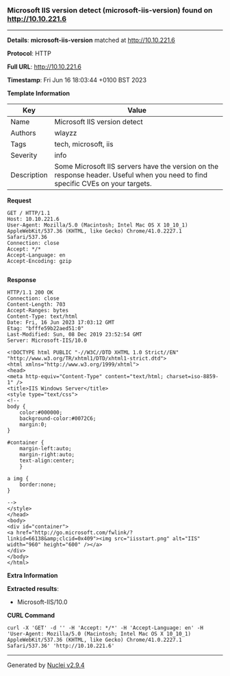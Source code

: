 ### Microsoft IIS version detect (microsoft-iis-version) found on http://10.10.221.6
---
**Details**: **microsoft-iis-version**  matched at http://10.10.221.6

**Protocol**: HTTP

**Full URL**: http://10.10.221.6

**Timestamp**: Fri Jun 16 18:03:44 +0100 BST 2023

**Template Information**

| Key | Value |
|---|---|
| Name | Microsoft IIS version detect |
| Authors | wlayzz |
| Tags | tech, microsoft, iis |
| Severity | info |
| Description | Some Microsoft IIS servers have the version on the response header. Useful when you need to find specific CVEs on your targets. |

**Request**
```http
GET / HTTP/1.1
Host: 10.10.221.6
User-Agent: Mozilla/5.0 (Macintosh; Intel Mac OS X 10_10_1) AppleWebKit/537.36 (KHTML, like Gecko) Chrome/41.0.2227.1 Safari/537.36
Connection: close
Accept: */*
Accept-Language: en
Accept-Encoding: gzip


```

**Response**
```http
HTTP/1.1 200 OK
Connection: close
Content-Length: 703
Accept-Ranges: bytes
Content-Type: text/html
Date: Fri, 16 Jun 2023 17:03:12 GMT
Etag: "bfffe59b22aed51:0"
Last-Modified: Sun, 08 Dec 2019 23:52:54 GMT
Server: Microsoft-IIS/10.0

<!DOCTYPE html PUBLIC "-//W3C//DTD XHTML 1.0 Strict//EN" "http://www.w3.org/TR/xhtml1/DTD/xhtml1-strict.dtd">
<html xmlns="http://www.w3.org/1999/xhtml">
<head>
<meta http-equiv="Content-Type" content="text/html; charset=iso-8859-1" />
<title>IIS Windows Server</title>
<style type="text/css">
<!--
body {
	color:#000000;
	background-color:#0072C6;
	margin:0;
}

#container {
	margin-left:auto;
	margin-right:auto;
	text-align:center;
	}

a img {
	border:none;
}

-->
</style>
</head>
<body>
<div id="container">
<a href="http://go.microsoft.com/fwlink/?linkid=66138&amp;clcid=0x409"><img src="iisstart.png" alt="IIS" width="960" height="600" /></a>
</div>
</body>
</html>
```

**Extra Information**

**Extracted results**:

- Microsoft-IIS/10.0



**CURL Command**
```
curl -X 'GET' -d '' -H 'Accept: */*' -H 'Accept-Language: en' -H 'User-Agent: Mozilla/5.0 (Macintosh; Intel Mac OS X 10_10_1) AppleWebKit/537.36 (KHTML, like Gecko) Chrome/41.0.2227.1 Safari/537.36' 'http://10.10.221.6'
```
---
Generated by [Nuclei v2.9.4](https://github.com/projectdiscovery/nuclei)